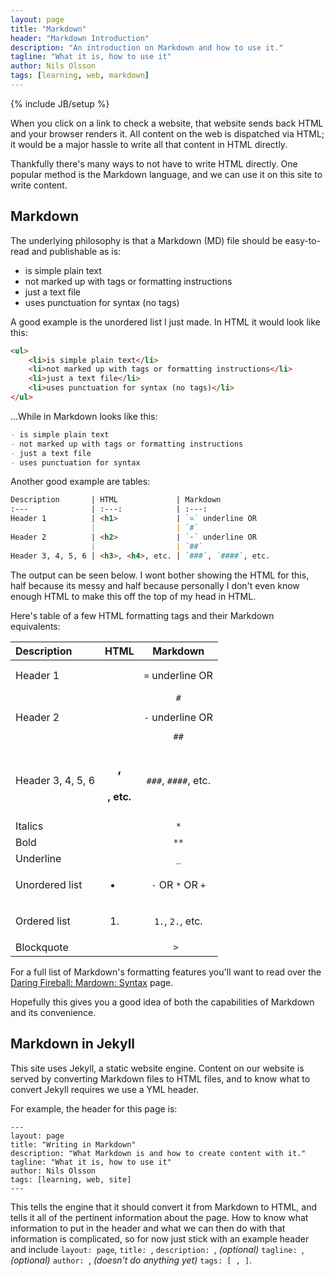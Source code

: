 ```yaml
---
layout: page
title: "Markdown"
header: "Markdown Introduction"
description: "An introduction on Markdown and how to use it."
tagline: "What it is, how to use it"
author: Nils Olsson
tags: [learning, web, markdown]
---
```

{% include JB/setup %}

When you click on a link to check a website, that website sends back HTML and your browser renders it. All content on the web is dispatched via HTML; it would be a major hassle to write all that content in HTML directly.

Thankfully there's many ways to not have to write HTML directly. One popular method is the Markdown language, and we can use it on this site to write content.

Markdown
--------

The underlying philosophy is that a Markdown (MD) file should be easy-to-read and publishable as is:
- is simple plain text
- not marked up with tags or formatting instructions
- just a text file
- uses punctuation for syntax (no tags)

A good example is the unordered list I just made. In HTML it would look like this:

```HTML
<ul>
	<li>is simple plain text</li>
	<li>not marked up with tags or formatting instructions</li>
	<li>just a text file</li>
	<li>uses punctuation for syntax (no tags)</li>
</ul>
```

...While  in Markdown looks like this:
```Markdown
- is simple plain text
- not marked up with tags or formatting instructions
- just a text file
- uses punctuation for syntax
```

Another good example are tables:

```Markdown
Description 	  | HTML			 | Markdown
:---			  | :---:			 | :---:
Header 1		  | <h1>			 | `=` underline OR
				  |					 | `#`
Header 2		  | <h2>			 | `-` underline OR
				  |					 | `##`
Header 3, 4, 5, 6 | <h3>, <h4>, etc. | `###`, `####`, etc.
```

The output can be seen below. I wont bother showing the HTML for this, half because its messy and half because personally I don't even know enough HTML to make this off the top of my head in HTML.

Here's table of a few HTML formatting tags and their Markdown equivalents:

Description 	  | HTML			 | Markdown
:---			  | :---:			 | :---:
Header 1		  | <h1>			 | `=` underline OR
				  |					 | `#`
Header 2		  | <h2>			 | `-` underline OR
				  |					 | `##`
Header 3, 4, 5, 6 | <h3>, <h4>, etc. | `###`, `####`, etc.
Italics			  | <i>				 | `*`
Bold			  | <b>				 | `**`
Underline 		  | <u>				 | `_`
Unordered list	  | <ul><li>		 | `-` OR `*` OR `+`
Ordered list      | <ol><li>		 | `1.`, `2.`, etc.
Blockquote		  | <blockquote>	 | `> `

For a full list of Markdown's formatting features you'll want to read over the [Daring Fireball: Mardown: Syntax](http://daringfireball.net/projects/markdown/syntax) page.

Hopefully this gives you a good idea of both the capabilities of Markdown and its convenience.

Markdown in Jekyll
------------------

This site uses Jekyll, a static website engine. Content on our website is served by converting Markdown files to HTML files, and to know what to convert Jekyll requires we use a YML header.

For example, the header for this page is:
```YML
---
layout: page
title: "Writing in Markdown"
description: "What Markdown is and how to create content with it."
tagline: "What it is, how to use it"
author: Nils Olsson
tags: [learning, web, site]
---
```

This tells the engine that it should convert it from Markdown to HTML, and tells it all of the pertinent information about the page. How to know what information to put in the header and what we can then do with that information is complicated, so for now just stick with an example header and include `layout: page`, `title: `, `description: `, *(optional)* `tagline: `, *(optional)* `author: `, *(doesn't do anything yet)* `tags: [ , ]`.
